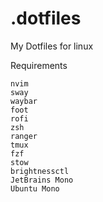 # .dotfiles

My Dotfiles for linux

Requirements

```
nvim
sway
waybar
foot
rofi
zsh
ranger
tmux
fzf
stow
brightnessctl
JetBrains Mono
Ubuntu Mono
```
